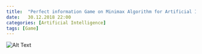 ```yaml
---
title:  "Perfect information Game on Minimax Algorithm for Artificial Intelligence"
date:   30.12.2018 22:00
categories: [Artificial Intelligence]
tags: [Game]
---
```

![Alt Text](/images/game2.gif)


